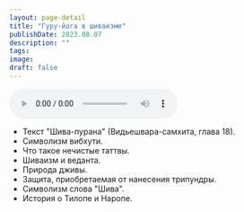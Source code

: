 ```yaml
---
layout: page-detail
title: "Гуру-йога в шиваизме"
publishDate: 2023.08.07
description: ""
tags:
image:
draft: false
---
```


<audio title="2023.08.07 - Гуру-йога в шиваизме.mp3" src="/upload/iblock/a59/tah9egtk2gbvsmc3v5mx7u59hrl5rbv0.mp3" controls=""></audio>

* Текст "Шива-пурана" (Видьешвара-самхита, глава 18).
* Символизм вибхути.
* Что такое нечистые таттвы.
* Шиваизм и веданта.
* Природа дживы.
* Защита, приобретаемая от нанесения трипундры.
* Символизм слова "Шива".
* История о Тилопе и Наропе.

  
